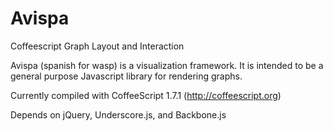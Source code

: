 Avispa
======

Coffeescript Graph Layout and Interaction

Avispa (spanish for wasp) is a visualization framework. It is intended to be a
general purpose Javascript library for rendering graphs.

Currently compiled with CoffeeScript 1.7.1 (http://coffeescript.org)

Depends on jQuery, Underscore.js, and Backbone.js
